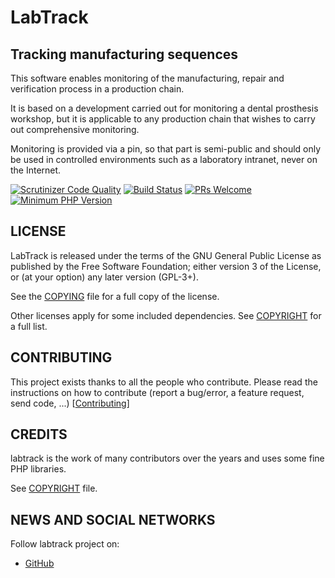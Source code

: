 # LabTrack

## Tracking manufacturing sequences

This software enables monitoring of the manufacturing, repair and verification process in a production chain.

It is based on a development carried out for monitoring a dental prosthesis workshop, but it is applicable to any production chain that wishes to carry out comprehensive monitoring.

Monitoring is provided via a pin, so that part is semi-public and should only be used in controlled environments such as a laboratory intranet, never on the Internet.

[![Scrutinizer Code Quality](https://scrutinizer-ci.com/g/rsanjoseo/labtrack/badges/quality-score.png?b=main)](https://scrutinizer-ci.com/g/rsanjoseo/labtrack/?branch=main)
[![Build Status](https://scrutinizer-ci.com/g/rsanjoseo/labtrack/badges/build.png?b=main)](https://scrutinizer-ci.com/g/rsanjoseo/labtrack/build-status/main)
[![PRs Welcome](https://img.shields.io/badge/PRs-welcome-brightgreen.svg)](https://github.com/rsanjoseo/labtrack/issues?utf8=✓&q=is%3Aopen%20is%3Aissue)
[![Minimum PHP Version](https://img.shields.io/badge/php-%3E%3D%208.2-8892BF.svg?style=flat-square)](https://php.net/)

## LICENSE

LabTrack is released under the terms of the GNU General Public License as published by the Free Software Foundation; either version 3 of the License, or (at your option) any later version (GPL-3+).

See the [COPYING](https://github.com/rsanjoseo/labtrack/blob/develop/COPYING) file for a full copy of the license.

Other licenses apply for some included dependencies. See [COPYRIGHT](https://github.com/rsanjoseo/labtrack/blob/develop/COPYRIGHT) for a full list.

## CONTRIBUTING

This project exists thanks to all the people who contribute.
Please read the instructions on how to contribute (report a bug/error, a feature request, send code, ...)  [[Contributing](https://github.com/rsanjoseo/labtrack/blob/develop/.github/CONTRIBUTING.md)]

## CREDITS

labtrack is the work of many contributors over the years and uses some fine PHP libraries.

See [COPYRIGHT](https://github.com/rsanjoseo/labtrack/blob/develop/COPYRIGHT) file.

## NEWS AND SOCIAL NETWORKS

Follow labtrack project on:

- [GitHub](https://github.com/rsanjoseo/labtrack)
